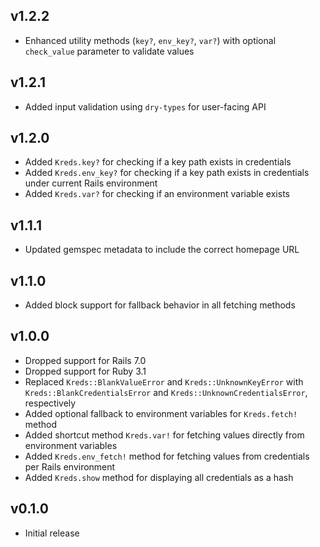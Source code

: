 ## v1.2.2

- Enhanced utility methods (`key?`, `env_key?`, `var?`) with optional `check_value` parameter to validate values

## v1.2.1

- Added input validation using `dry-types` for user-facing API

## v1.2.0

- Added `Kreds.key?` for checking if a key path exists in credentials
- Added `Kreds.env_key?` for checking if a key path exists in credentials under current Rails environment
- Added `Kreds.var?` for checking if an environment variable exists

## v1.1.1

- Updated gemspec metadata to include the correct homepage URL

## v1.1.0

- Added block support for fallback behavior in all fetching methods

## v1.0.0

- Dropped support for Rails 7.0
- Dropped support for Ruby 3.1
- Replaced `Kreds::BlankValueError` and `Kreds::UnknownKeyError` with `Kreds::BlankCredentialsError` and `Kreds::UnknownCredentialsError`, respectively
- Added optional fallback to environment variables for `Kreds.fetch!` method
- Added shortcut method `Kreds.var!` for fetching values directly from environment variables
- Added `Kreds.env_fetch!` method for fetching values from credentials per Rails environment
- Added `Kreds.show` method for displaying all credentials as a hash

## v0.1.0

- Initial release
